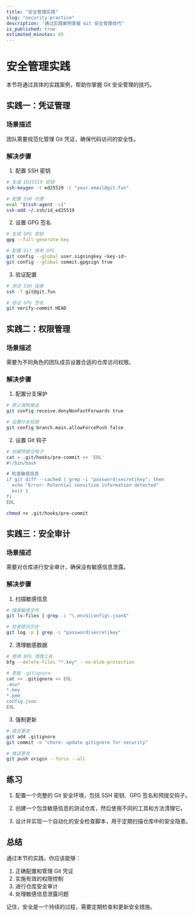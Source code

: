 ```yaml
---
title: "安全管理实践"
slug: "security-practice"
description: "通过实践案例掌握 Git 安全管理技巧"
is_published: true
estimated_minutes: 45
---
```


# 安全管理实践

本节将通过具体的实践案例，帮助你掌握 Git 安全管理的技巧。

## 实践一：凭证管理

### 场景描述

团队需要规范化管理 Git 凭证，确保代码访问的安全性。

### 解决步骤

1. 配置 SSH 密钥
```bash
# 生成 ED25519 密钥
ssh-keygen -t ed25519 -C "your.email@git.fun"

# 配置 SSH 代理
eval "$(ssh-agent -s)"
ssh-add ~/.ssh/id_ed25519
```

2. 设置 GPG 签名
```bash
# 生成 GPG 密钥
gpg --full-generate-key

# 配置 Git 使用 GPG
git config --global user.signingkey <key-id>
git config --global commit.gpgsign true
```

3. 验证配置
```bash
# 测试 SSH 连接
ssh -T git@git.fun

# 验证 GPG 签名
git verify-commit HEAD
```

## 实践二：权限管理

### 场景描述

需要为不同角色的团队成员设置合适的仓库访问权限。

### 解决步骤

1. 配置分支保护
```bash
# 禁止强制推送
git config receive.denyNonFastForwards true

# 设置分支权限
git config branch.main.allowForcePush false
```

2. 设置 Git 钩子
```bash
# 创建预提交钩子
cat > .git/hooks/pre-commit << 'EOL'
#!/bin/bash

# 检查敏感信息
if git diff --cached | grep -i "password|secret|key"; then
  echo "Error: Potential sensitive information detected"
  exit 1
fi
EOL

chmod +x .git/hooks/pre-commit
```

## 实践三：安全审计

### 场景描述

需要对仓库进行安全审计，确保没有敏感信息泄露。

### 解决步骤

1. 扫描敏感信息
```bash
# 搜索敏感文件
git ls-files | grep -i "\.env$|config\.json$"

# 检查提交历史
git log -p | grep -i "password|secret|key"
```

2. 清理敏感数据
```bash
# 使用 BFG 清理工具
bfg --delete-files "*.key" --no-blob-protection

# 更新 .gitignore
cat >> .gitignore << EOL
.env*
*.key
*.pem
config.json
EOL
```

3. 强制更新
```bash
# 提交更改
git add .gitignore
git commit -m "chore: update gitignore for security"

# 推送更改
git push origin --force --all
```

## 练习

1. 配置一个完整的 Git 安全环境，包括 SSH 密钥、GPG 签名和预提交钩子。

2. 创建一个包含敏感信息的测试仓库，然后使用不同的工具和方法清理它。

3. 设计并实现一个自动化的安全检查脚本，用于定期扫描仓库中的安全隐患。

## 总结

通过本节的实践，你应该能够：

1. 正确配置和管理 Git 凭证
2. 实施有效的权限控制
3. 进行仓库安全审计
4. 处理敏感信息泄露问题

记住，安全是一个持续的过程，需要定期检查和更新安全措施。